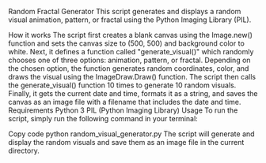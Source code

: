 Random Fractal Generator
This script generates and displays a random visual animation, pattern, or fractal using the Python Imaging Library (PIL).

How it works
The script first creates a blank canvas using the Image.new() function and sets the canvas size to (500, 500) and background color to white.
Next, it defines a function called "generate_visual()" which randomly chooses one of three options: animation, pattern, or fractal.
Depending on the chosen option, the function generates random coordinates, color, and draws the visual using the ImageDraw.Draw() function.
The script then calls the generate_visual() function 10 times to generate 10 random visuals.
Finally, it gets the current date and time, formats it as a string, and saves the canvas as an image file with a filename that includes the date and time.
Requirements
Python 3
PIL (Python Imaging Library)
Usage
To run the script, simply run the following command in your terminal:

Copy code
python random_visual_generator.py
The script will generate and display the random visuals and save them as an image file in the current directory.



